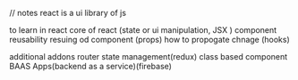 // notes
react is a ui library of js

to learn in react
core of react (state or ui manipulation, JSX )
component reusability
resuing od component (props)
how to propogate chnage (hooks)

additional addons
router
state management(redux)
class based component
BAAS Apps(backend as a service)(firebase)
